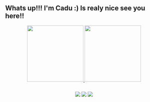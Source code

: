 ## Whats up!!! I'm Cadu :) Is realy nice see you here!!

<div align="center">
  <a href="https://github.com/kdukoelho">
  <img height="180em" src="https://github-readme-stats.vercel.app/api?username=kdukoelho&show_icons=true&theme=outrun&include_all_commits=true&count_private=true"/>
  <img height="180em" src="https://github-readme-stats.vercel.app/api/top-langs/?username=kdukoelho&layout=compact&langs_count=7&theme=outrun"/>

  ##
 
<div> 
  <a href="https://twitter.com/kdukoelho" target="_blank"><img src="https://img.shields.io/badge/Twitter-1DA1F2?style=for-the-badge&logo=twitter&logoColor=white" target="_blank"></a>
  <a href = "kdukoelho@gmail.com"><img src="https://img.shields.io/badge/Gmail-D14836?style=for-the-badge&logo=gmail&logoColor=white" target="_blank"></a>
  <a href="discordapp.com/users/349598104498077707" target="_blank"><img src="https://img.shields.io/badge/Discord-7289DA?style=for-the-badge&logo=discord&logoColor=white" target="_blank"></a>  
</div>
